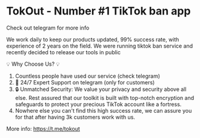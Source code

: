 # TokOut - Number #1 TikTok ban app
Check out telegram for more info


We work daily to keep our products updated, 99% success rate, with experience of 2 years on the field.
We were running tiktok ban service and recently decided to release our tools in public

💡 Why Choose Us? 💡
1. Countless people have used our service (check telegram)
2. 💬 24/7 Expert Support on telegram (only for customers)
3. 🔒 Unmatched Security: We value your privacy and security above all else. Rest assured that our toolkit is built with top-notch encryption and safeguards to protect your precious TikTok account like a fortress.
4. Nowhere else you can't find this high success rate, we can assure you for that after having 3k customers work with us.

More info:
https://t.me/tokout
